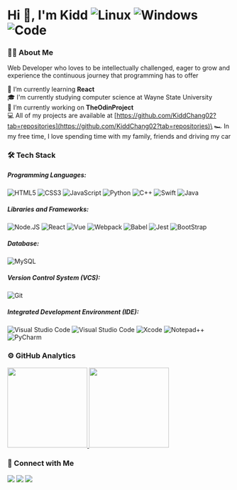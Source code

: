 # Hi 👋, I'm Kidd ![Linux](https://img.shields.io/badge/OS-Linux-FCC624?style=for-the-&logo=linux&logoColor=black) ![Windows](https://img.shields.io/badge/OS-Windows-blue?style=for-the-&logo=windows&logoColor=blue) ![Code](https://img.shields.io/badge/Main%20Language-JavaScript-323330?style=flat&logo=javascript&logoColor=F7DF1E)

### 👨‍💻 About Me
Web Developer who loves to be intellectually challenged, eager to grow and experience the continuous journey that programming has to offer

🔭 I’m currently learning **React**\
🎓 I'm currently studying computer science at Wayne State University\
🌱 I’m currently working on **TheOdinProject**\
💻 All of my projects are available at [https://github.com/KiddChang02?tab=repositories](https://github.com/KiddChang02?tab=repositories)\
🏎️ In my free time, I love spending time with my family, friends and driving my car


### 🛠 Tech Stack
<h5>Programming Languages:</h5>

![HTML5](https://img.shields.io/badge/HTML5-E34F26?style=for-the-badge&logo=html5&logoColor=white)
![CSS3](https://img.shields.io/badge/CSS3-1572B6?style=for-the-badge&logo=css3&logoColor=white)
![JavaScript](https://img.shields.io/badge/JavaScript-323330?style=for-the-badge&logo=javascript&logoColor=F7DF1E)
![Python](https://img.shields.io/badge/Python-14354C?style=for-the-badge&logo=python&logoColor=white)
![C++](https://img.shields.io/badge/C%2B%2B-00599C?style=for-the-badge&logo=c%2B%2B&logoColor=white)
![Swift](https://img.shields.io/badge/Swift-FA7343?style=for-the-badge&logo=swift&logoColor=white)
![Java](https://img.shields.io/badge/Java-ED8B00?style=for-the-badge&logo=openjdk&logoColor=white)

<h5>Libraries and Frameworks:</h5>

![Node.JS](https://img.shields.io/badge/Node.js-43853D?style=for-the-badge&logo=node.js&logoColor=white)
![React](https://img.shields.io/badge/React-20232A?style=for-the-badge&logo=react&logoColor=61DAFB)
![Vue](https://img.shields.io/badge/Vue.js-35495E?style=for-the-badge&logo=vue.js&logoColor=4FC08D)
![Webpack](https://img.shields.io/badge/Webpack-05122A?style=for-the-badge&logo=Webpack&logoColor=white)
![Babel](https://img.shields.io/badge/Babel-gray?style=for-the-badge&logo=Babel&logoColor=yellow)
![Jest](https://img.shields.io/badge/Jest-323330?style=for-the-badge&logo=Jest&logoColor=white)
![BootStrap](https://img.shields.io/badge/Bootstrap-563D7C?style=for-the-badge&logo=bootstrap&logoColor=white)

<h5>Database:</h5>

![MySQL](https://img.shields.io/badge/MySQL-00000F?style=for-the-badge&logo=mysql&logoColor=white)

<h5>Version Control System (VCS):</h5>

![Git](https://img.shields.io/badge/GIT-E44C30?style=for-the-badge&logo=git&logoColor=white)

<h5>Integrated Development Environment (IDE):</h5>

![Visual Studio Code](https://img.shields.io/badge/-Visual%20Studio%20Code-05122A?style=for-the-badge&logo=visual-studio-code&logoColor=007ACC)
![Visual Studio Code](https://img.shields.io/badge/-Visual%20Studio-05122A?style=for-the-badge&logo=visual-studio&logoColor=5D2B90)
![Xcode](https://img.shields.io/badge/Xcode-007ACC?style=for-the-badge&logo=Xcode&logoColor=white)
![Notepad++](https://img.shields.io/badge/Notepad++-90E59A.svg?style=for-the-badge&logo=notepad%2B%2B&logoColor=black)
![PyCharm](https://img.shields.io/badge/PyCharm-000000.svg?&style=for-the-badge&logo=PyCharm&logoColor=white)

### ⚙️ GitHub Analytics
<a href="https://github.com/101kiddchang010">
<img height="180em" src="https://github-readme-stats-eight-theta.vercel.app/api?username=101kiddchang010&show_icons=true&theme=tokyonight&include_all_commits=true&count_private=true"/>
<img height="180em" src="https://github-readme-stats-eight-theta.vercel.app/api/top-langs/?username=101kiddchang010&layout=compact&langs_count=8&theme=tokyonight"/>
</a>

### 🤝 Connect with Me
<p align="left">
<a href="https://101kiddchang010.github.io"><img src="https://img.shields.io/badge/-101kiddchang010.github.io-3423A6?style=flat&logo=Google-Chrome&logoColor=white"/></a>
<a href="https://linkedin.com/in/kidd-chang"><img src="https://img.shields.io/badge/-Kidd Chang-0077B5?style=flat&logo=Linkedin&logoColor=white"/></a>
<a href="https://twitter.com/ChangKiddSE"><img src="https://img.shields.io/twitter/url?label=ChangKiddSE&style=social&url=https%3A%2F%2Ftwitter.com%2FChangKiddSE"/></a>
</p>
